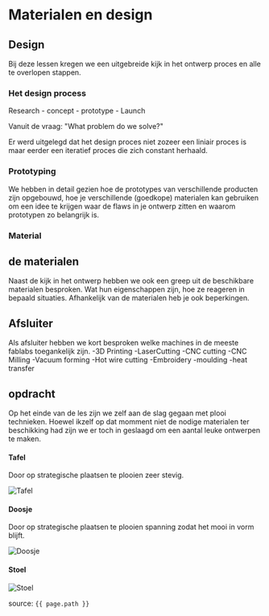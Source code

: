 # Materialen en design

## Design
Bij deze lessen kregen we een uitgebreide kijk in het ontwerp proces en alle te overlopen stappen.

### Het design process
Research - concept - prototype - Launch

Vanuit de vraag:
"What problem do we solve?"

Er werd uitgelegd dat het design proces niet zozeer een liniair proces is maar eerder een iteratief proces die zich constant herhaald.

### Prototyping

We hebben in detail gezien hoe de prototypes van verschillende producten zijn opgebouwd, hoe je verschillende (goedkope) materialen kan gebruiken om een idee te krijgen waar de flaws in je ontwerp zitten en waarom prototypen zo belangrijk is.

### Material

## de materialen

Naast de kijk in het ontwerp hebben we ook een greep uit de beschikbare materialen besproken. Wat hun eigenschappen zijn, hoe ze reageren in bepaald situaties. 
Afhankelijk van de materialen heb je ook beperkingen. 

## Afsluiter

Als afsluiter hebben we kort besproken welke machines in de meeste fablabs toegankelijk zijn.
-3D Printing
-LaserCutting
-CNC cutting
-CNC Milling
-Vacuum forming
-Hot wire cutting
-Embroidery 
-moulding
-heat transfer


## opdracht

Op het einde van de les zijn we zelf aan de slag gegaan met plooi technieken. 
Hoewel ikzelf op dat momment niet de nodige materialen ter beschikking had zijn we er toch in geslaagd om een aantal leuke ontwerpen te maken.

#### Tafel
Door op strategische plaatsen te plooien zeer stevig.

![Tafel]({{site.baseurl}}/assets/Foto's/tafel.jpg)

#### Doosje
Door op strategische plaatsen te plooien spanning zodat het mooi in vorm blijft.

![Doosje]({{site.baseurl}}/assets/Foto's/doosje.jpg)

#### Stoel

![Stoel]({{site.baseurl}}/assets/Foto's/stoel.jpg)


source: `{{ page.path }}`
